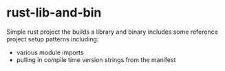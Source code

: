 # rust-lib-and-bin
Simple rust project the builds a library and binary 
includes some reference project setup patterns including:
- various module imports
- pulling in compile time version strings from the manifest


